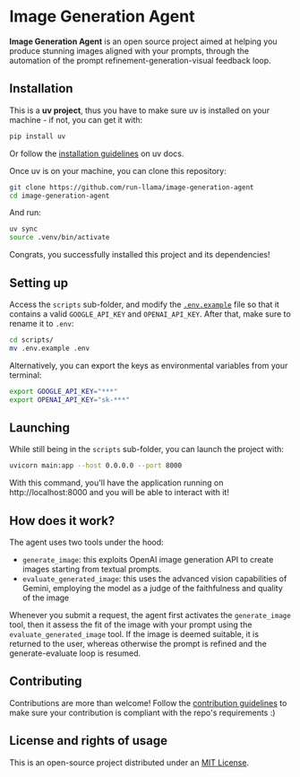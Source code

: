 # Image Generation Agent

**Image Generation Agent** is an open source project aimed at helping you produce stunning images aligned with your prompts, through the automation of the prompt refinement-generation-visual feedback loop.

## Installation

This is a **uv project**, thus you have to make sure uv is installed on your machine - if not, you can get it with:

```bash
pip install uv
```

Or follow the [installation guidelines](https://docs.astral.sh/uv/getting-started/installation/) on uv docs.

Once uv is on your machine, you can clone this repository:

```bash
git clone https://github.com/run-llama/image-generation-agent
cd image-generation-agent
```

And run:

```bash
uv sync
source .venv/bin/activate
```

Congrats, you successfully installed this project and its dependencies!

## Setting up

Access the `scripts` sub-folder, and modify the [`.env.example`](./scripts/.env.example) file so that it contains a valid `GOOGLE_API_KEY` and `OPENAI_API_KEY`. After that, make sure to rename it to `.env`:

```bash
cd scripts/
mv .env.example .env
```

Alternatively, you can export the keys as environmental variables from your terminal:

```bash
export GOOGLE_API_KEY="***"
export OPENAI_API_KEY="sk-***"
```

## Launching

While still being in the `scripts` sub-folder, you can launch the project with:

```bash
uvicorn main:app --host 0.0.0.0 --port 8000
```

With this command, you'll have the application running on http://localhost:8000 and you will be able to interact with it!

## How does it work?

The agent uses two tools under the hood:

- `generate_image`: this exploits OpenAI image generation API to create images starting from textual prompts.
- `evaluate_generated_image`: this uses the advanced vision capabilities of Gemini, employing the model as a judge of the faithfulness and quality of the image

Whenever you submit a request, the agent first activates the `generate_image` tool, then it assess the fit of the image with your prompt using the `evaluate_generated_image` tool. If the image is deemed suitable, it is returned to the user, whereas otherwise the prompt is refined and the generate-evaluate loop is resumed.

## Contributing

Contributions are more than welcome! Follow the [contribution guidelines](CONTRIBUTING.md) to make sure your contribution is compliant with the repo's requirements :)

## License and rights of usage

This is an open-source project distributed under an [MIT License](LICENSE).
